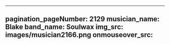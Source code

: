 ------
pagination_pageNumber: 2129
musician_name: Blake
band_name: Soulwax
img_src: images/musician2166.png
onmouseover_src: 
------
